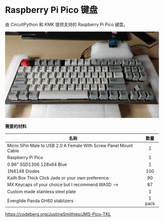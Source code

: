 # Raspberry Pi Pico 键盘

由 CircuitPython 和 KMK 提供支持的 Raspberry Pi Pico 键盘。

![](jms-pico-tkl.webp)

**需要的材料**

| 名称  | 数量  |
| --- | :---: |
| Micro 5Pin Male to USB 2.0 A Female With Screw Panel Mount Cable | 1   |
| Raspberry Pi Pico | 1   |
| 0.96" SSD1306 128x64 Blue | 1   |
| 1N4148 Diodes | 100 |
| Kailh Box Thick Click Jade or your own preference | 90  |
| MX Keycaps of your choice but I recommend WASD --> | 87  |
| Custom made stainless steel plate | 1   |
| Everglide Panda GH60 stablizers | 1 pack |

https://codeberg.org/JustineSmithies/JMS-Pico-TKL

